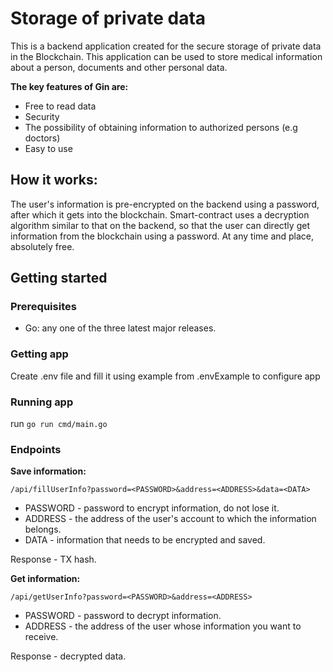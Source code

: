 # Storage of private data

This is a backend application created for the secure storage of private data in the Blockchain. This application can be used to store medical information about a person, documents and other personal data.

**The key features of Gin are:**
* Free to read data
* Security
* The possibility of obtaining information to authorized persons (e.g doctors)
* Easy to use

## How it works:
The user's information is pre-encrypted on the backend using a password, after which it gets into the blockchain.
Smart-contract uses a decryption algorithm similar to that on the backend, so that
the user can directly get information from the blockchain using a password.
At any time and place, absolutely free.


## Getting started

### Prerequisites
- Go: any one of the three latest major releases.

### Getting app

Create .env file and fill it using example from .envExample to configure app

### Running app

run ```go run cmd/main.go```

### Endpoints

**Save information:**

`/api/fillUserInfo?password=<PASSWORD>&address=<ADDRESS>&data=<DATA>`

- PASSWORD - password to encrypt information, do not lose it.
- ADDRESS - the address of the user's account to which the information belongs.
- DATA - information that needs to be encrypted and saved.

Response - TX hash.

**Get information:**

`/api/getUserInfo?password=<PASSWORD>&address=<ADDRESS>`

- PASSWORD - password to decrypt information.
- ADDRESS - the address of the user whose information you want to receive.

Response - decrypted data.